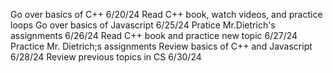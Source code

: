 Go over basics of C++
6/20/24
Read C++ book, watch videos, and practice loops
Go over basics of Javascript
6/25/24
Pratice Mr.Dietrich's assignments
6/26/24
Read C++ book and practice new topic
6/27/24
Practice Mr. Dietrich;s assignments
Review basics of C++ and Javascript
6/28/24
Review previous topics in CS
6/30/24